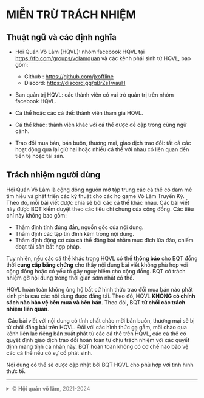 # MIỄN TRỪ TRÁCH NHIỆM



## Thuật ngữ và các định nghĩa

- Hội Quán Võ Lâm (HQVL): nhóm facebook HQVL tại https://fb.com/groups/volamquan và các kênh phái sinh từ HQVL, bao gồm: 
    - Github :  https://github.com/jxoffline
    - Discord:  https://discord.gg/gBrZsTwauH
- Ban quản trị HQVL: các thành viên có vai trò quản trị trên nhóm facebook HQVL.
- Cá thể hoặc các cá thể: thành viên tham gia HQVL.

- Cá thể khác: thành viên khác với cá thể được đề cập trong cùng ngữ cảnh.

- Trao đổi mua bán, bán buôn, thương mại, giao dịch trao đổi: tất cả các hoạt động qua lại  giữ hai hoặc nhiều cá thể với nhau có liên quan đến tiền tệ hoặc tài sản.



## Trách nhiệm người dùng

Hội Quán Võ Lâm là cộng đồng nguồn mở tập trung các cá thể có đam mê tìm hiểu và phát triển các kỹ thuật cho các họ game Võ Lâm Truyền Kỳ. Theo đó, mỗi bài viết được chia sẻ bởi các cá thể khác nhau. Các bài viết này được BQT kiểm duyệt theo các tiêu chí chung của cộng đồng. Các tiêu chí này không bao gồm:

- Thẩm định tính đúng đắn, nguồn gốc của nội dung.
- Thẩm định các tập tin đính kèm trong nội dung.
- Thẩm định động cơ của cá thể đăng bài nhằm mục đích lừa đảo, chiếm đoạt tài sản bất hợp pháp.



Tuy nhiên, nếu các cá thể khác trong HQVL có thể **thông báo** cho BQT đồng thời **cung cấp bằng chứng** cho thấy nội dung bài viết không phù hợp với cộng đồng hoặc có yếu tố gây nguy hiểm cho cộng đồng. BQT có trách nhiệm gỡ nội dung trong thời gian sớm nhất có thể.

HQVL hoàn toàn không ủng hộ bất cứ hình thức trao đổi mua bán nào phát sinh phía sau các nội dung được đăng tải. Theo đó, HQVL **KHÔNG có chính sách nào bảo vệ bên mua và bên bán**. Theo đói, BQT **từ chối các trách nhiệm liên quan**.

​	Các bài viết với nội dung có tính chất chào mời bán buôn, thương mại sẽ bị từ chối đăng bài trên HQVL. Đối với các hình thức gạ gẫm, mời chào qua kênh liên lạc riêng bán xuất phát từ các cá thể trên HQVL, các cá thể có quyết định giao dịch trao đổi hoàn toàn tự chịu trách nhiệm với các quyết định mang tính cá nhân này. BQT  hoàn toàn không có cơ chế nào bảo vệ các cá thể nếu có sự cố phát sinh.



Nội dung có thể sẽ được cập nhật bởi BQT HQVL cho phù hợp với tình hình thực tế.





* * *

<details style="color:grey">
    <summary>&copy; <b>Hội quán võ lâm</b>, 2021-2024</summary>
    <p>
        <b>Bản quyền phân phối</b> nội dung thuộc về <a href="https://fb.com/groups/volamquan">Hội quán võ lâm</a>. <b>Quyền tác giả</b> thuộc về người đã sáng tạo nội dung được thể hiện rõ trong bài viết.
    </p>
    <p>
    Mọi hình thức sao chép phân phối lại yêu cầu giữ nguyên toàn bộ bài viết bao gồm cả tiêu đề, nội dung và hình thức. <b>Không</b> được phép <b>chỉnh sửa, thay đổi</b> các liên kết dẫn về <a href="https://fb.com/groups/volamquan">Hội quán võ lâm</a>, cũng như <b>thông tin về tác giả</b>.
    </p>
    Các vấn đề tác quyền liên hệ: <a href="mailto:jx1offline@gmail.com">jx1offline@gmail.com</a>
</details>



